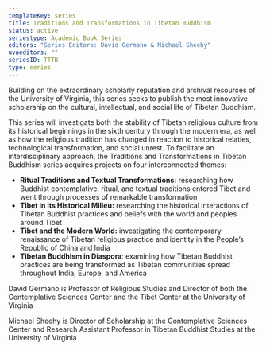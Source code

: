 ```yaml
---
templateKey: series
title: Traditions and Transformations in Tibetan Buddhism
status: active
seriestype: Academic Book Series
editors: "Series Editors: David Germano & Michael Sheehy"
uvaeditors: ""
seriesID: TTTB
type: series
---
```

Building on the extraordinary scholarly reputation and archival resources of the University of Virginia, this series seeks to publish the most innovative scholarship on the cultural, intellectual, and social life of Tibetan Buddhism.

This series will investigate both the stability of Tibetan religious culture from its historical beginnings in the sixth century through the modern era, as well as how the religious tradition has changed in reaction to historical relaties, technological transformation, and social unrest. To facilitate an interdisciplinary approach, the Traditions and Transformations in Tibetan Buddhism series acquires projects on four interconnected themes:

* **Ritual Traditions and Textual Transformations:** researching how Buddhist contemplative, ritual, and textual traditions entered Tibet and went through processes of remarkable transformation
* **Tibet in its Historical Milieu:** researching the historical interactions of Tibetan Buddhist practices and beliefs with the world and peoples around Tibet
* **Tibet and the Modern World:** investigating the contemporary renaissance of Tibetan religious practice and identity in the People’s Republic of China and India
* **Tibetan Buddhism in Diaspora**: examining how Tibetan Buddhist practices are being transformed as Tibetan communities spread throughout India, Europe, and America

David Germano is Professor of Religious Studies and Director of both the Contemplative Sciences Center and the Tibet Center at the University of Virginia

Michael Sheehy is Director of Scholarship at the Contemplative Sciences Center and Research Assistant Professor in Tibetan Buddhist Studies at the University of Virginia